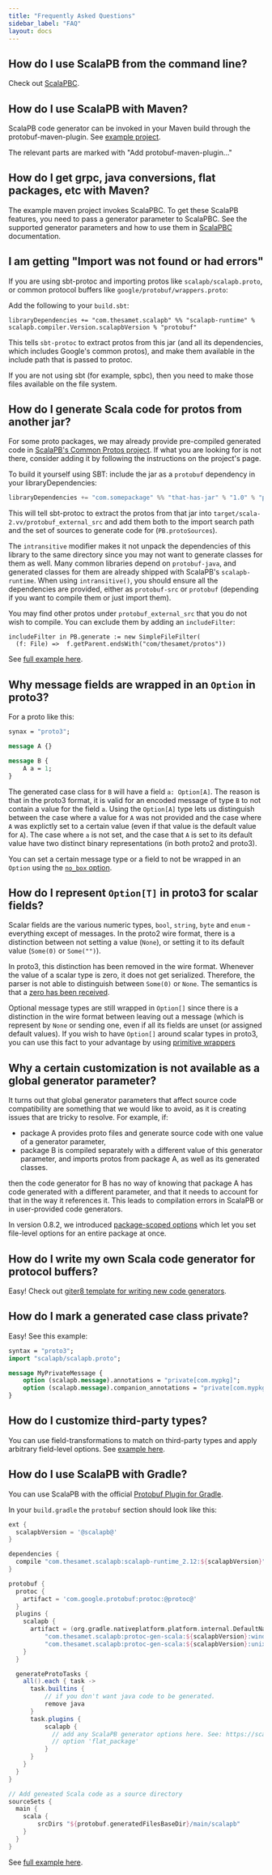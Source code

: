 ```yaml
---
title: "Frequently Asked Questions"
sidebar_label: "FAQ"
layout: docs
---
```


## How do I use ScalaPB from the command line?

Check out [ScalaPBC](scalapbc.md).

## How do I use ScalaPB with Maven?

ScalaPB code generator can be invoked in your Maven build through the protobuf-maven-plugin. See [example project](https://github.com/thesamet/scalapb-maven-example).

The relevant parts are marked with "Add protobuf-maven-plugin..."

## How do I get grpc, java conversions, flat packages, etc with Maven?

The example maven project invokes ScalaPBC. To get these ScalaPB features, you need to pass a
generator parameter to ScalaPBC. See the supported generator parameters and how to use them in
[ScalaPBC](scalapbc.md) documentation.

## I am getting "Import was not found or had errors"

If you are using sbt-protoc and importing protos like `scalapb/scalapb.proto`,
or common protocol buffers like `google/protobuf/wrappers.proto`:

Add the following to your `build.sbt`:

    libraryDependencies += "com.thesamet.scalapb" %% "scalapb-runtime" % scalapb.compiler.Version.scalapbVersion % "protobuf"

This tells `sbt-protoc` to extract protos from this jar (and all its
dependencies, which includes Google's common protos), and make them available
in the include path that is passed to protoc.

If you are not using sbt (for example, spbc), then you need to make those
files available on the file system.

## How do I generate Scala code for protos from another jar?

For some proto packages, we may already provide pre-compiled generated code in
 [ScalaPB's Common Protos project](https://github.com/scalapb/common-protos).
 If what you are looking for is not there, consider adding it by following the
 instructions on the project's page.

To build it yourself using SBT: include the jar as a `protobuf` dependency in your libraryDependencies:

```scala
libraryDependencies += "com.somepackage" %% "that-has-jar" % "1.0" % "protobuf-src" transitive()
```

This will tell sbt-protoc to extract the protos from that jar into
`target/scala-2.vv/protobuf_external_src` and add them both to the import
search path and the set of sources to generate code for (`PB.protoSources`).

The `intransitive` modifier makes it not unpack the dependencies of this
library to the same directory since you may not want to generate classes for them
as well. Many common libraries depend on `protobuf-java`, and generated
classes for them are already shipped with ScalaPB's `scalapb-runtime`. When
using `intransitive()`, you should ensure all the dependencies are provided,
either as `protobuf-src` or `protobuf` (depending if you want to compile them
or just import them).

You may find other protos under `protobuf_external_src` that you do not wish to
compile. You can exclude them by adding an `includeFilter`:

    includeFilter in PB.generate := new SimpleFileFilter(
      (f: File) =>  f.getParent.endsWith("com/thesamet/protos"))

See [full example here](https://github.com/thesamet/sbt-protoc/tree/master/examples/multi-with-external-jar).

## Why message fields are wrapped in an `Option` in proto3?

For a proto like this:
```protobuf
synax = "proto3";

message A {}

message B {
    A a = 1;
}
```

The generated case class for `B` will have a field `a: Option[A]`. The reason
is that in the proto3 format, it is valid for an encoded message of type `B` to not
contain a value for the field `a`. Using the `Option[A]` type lets us distinguish
between the case where a value for `A` was not provided and the case where `A`
was explictly set to a certain value (even if that value is the default value
for `A`). The case where `a` is not set, and the case that `A` is set to its
default value have two distinct binary representations (in both proto2 and
proto3).

You can set a certain message type or a field to not be wrapped in an `Option`
using the [`no_box` option](customizations.md#message-level-custom-type-and-boxing).

## How do I represent `Option[T]` in proto3 for scalar fields?

Scalar fields are the various numeric types, `bool`, `string`, `byte` and `enum` -
everything except of messages. In the proto2 wire format, there is a distinction between
not setting a value (`None`), or setting it to its default value (`Some(0)` or
`Some("")`).

In proto3, this distinction has been removed in the wire format. Whenever the value
of a scalar type is zero, it does not get serialized. Therefore, the parser is not
able to distinguish between `Some(0)` or `None`. The semantics is that a [zero
has been received](https://developers.google.com/protocol-buffers/docs/proto3#default).

Optional message types are still wrapped in `Option[]` since there is a
distinction in the wire format between leaving out a message (which is
represent by `None` or sending one, even if all its fields are unset (or
assigned default values). If you wish to have `Option[]` around scalar
types in proto3, you can use this fact to your advantage by using [primitive wrappers](customizations.md#primitive-wrappers)

## Why a certain customization is not available as a global generator parameter?

It turns out that global generator parameters that affect source code compatibility are something that we would like to avoid, as it is creating issues that are tricky to resolve. For example, if:

- package A provides proto files and generate source code with one value of a generator parameter,
- package B is compiled separately with a different value of this generator parameter, and imports protos from package A, as well as its generated classes.

then the code generator for B has no way of knowing that package A has code generated with a different parameter, and that it needs to account for that in the way it references it. This leads to compilation errors in ScalaPB or in user-provided code generators.

In version 0.8.2, we introduced [package-scoped options](customizations.md#package-scoped-options) which let you set file-level options for an entire package at once.

## How do I write my own Scala code generator for protocol buffers?

Easy! Check out [giter8 template for writing new code generators](https://github.com/scalapb/scalapb-plugin-template.g8).

## How do I mark a generated case class private?

Easy! See this example:

```protobuf
syntax = "proto3";
import "scalapb/scalapb.proto";

message MyPrivateMessage {
    option (scalapb.message).annotations = "private[com.mypkg]";
    option (scalapb.message).companion_annotations = "private[com.mypkg]";
}
```

## How do I customize third-party types?

You can use field-transformations to match on third-party types and apply arbitrary field-level options. See [example here](transformations.md#example-customizing-third-party-types).

## How do I use ScalaPB with Gradle?

You can use ScalaPB with the official [Protobuf Plugin for Gradle](https://github.com/google/protobuf-gradle-plugin).

In your `build.gradle` the `protobuf` section should look like this:

```gradle
ext {
  scalapbVersion = '@scalapb@'
}

dependencies {
  compile "com.thesamet.scalapb:scalapb-runtime_2.12:${scalapbVersion}"
}

protobuf {
  protoc {
    artifact = 'com.google.protobuf:protoc:@protoc@'
  }
  plugins {
    scalapb {
      artifact = (org.gradle.nativeplatform.platform.internal.DefaultNativePlatform.getCurrentOperatingSystem().isWindows()) ?
          "com.thesamet.scalapb:protoc-gen-scala:${scalapbVersion}:windows@bat" :
          "com.thesamet.scalapb:protoc-gen-scala:${scalapbVersion}:unix@sh"
    }
  }

  generateProtoTasks {
    all().each { task ->
      task.builtins {
          // if you don't want java code to be generated.
          remove java
      }
      task.plugins {
          scalapb {
            // add any ScalaPB generator options here. See: https://scalapb.github.io/scalapbc.html#passing-generator-parameters
            // option 'flat_package'
          }
      }
    }
  }
}

// Add geneated Scala code as a source directory
sourceSets {
  main {
    scala {
        srcDirs "${protobuf.generatedFilesBaseDir}/main/scalapb"
    }
  }
}
```

See [full example here](https://github.com/scalapb/gradle-demo).
